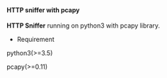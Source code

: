 #### HTTP sniffer with pcapy

**HTTP Sniffer** running on python3 with pcapy library.

- Requirement

python3(>=3.5)

pcapy(>=0.11)
